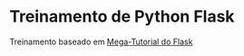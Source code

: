 
# Treinamento de Python Flask

Treinamento baseado em [Mega-Tutorial do Flask](https://blog.miguelgrinberg.com/post/the-flask-mega-tutorial-part-i-hello-world)


